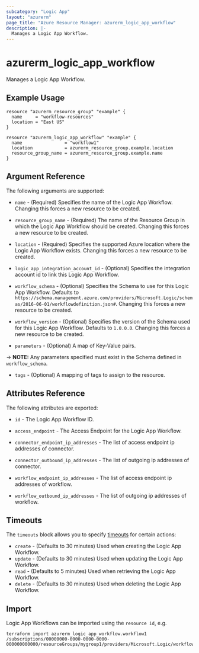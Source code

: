 ```yaml
---
subcategory: "Logic App"
layout: "azurerm"
page_title: "Azure Resource Manager: azurerm_logic_app_workflow"
description: |-
  Manages a Logic App Workflow.
---
```


# azurerm_logic_app_workflow

Manages a Logic App Workflow.

## Example Usage

```hcl
resource "azurerm_resource_group" "example" {
  name     = "workflow-resources"
  location = "East US"
}

resource "azurerm_logic_app_workflow" "example" {
  name                = "workflow1"
  location            = azurerm_resource_group.example.location
  resource_group_name = azurerm_resource_group.example.name
}
```

## Argument Reference

The following arguments are supported:

* `name` - (Required) Specifies the name of the Logic App Workflow. Changing this forces a new resource to be created.

* `resource_group_name` - (Required) The name of the Resource Group in which the Logic App Workflow should be created. Changing this forces a new resource to be created.

* `location` - (Required) Specifies the supported Azure location where the Logic App Workflow exists. Changing this forces a new resource to be created.

* `logic_app_integration_account_id` - (Optional) Specifies the integration account id to link this Logic App Workflow.

* `workflow_schema` - (Optional) Specifies the Schema to use for this Logic App Workflow. Defaults to `https://schema.management.azure.com/providers/Microsoft.Logic/schemas/2016-06-01/workflowdefinition.json#`. Changing this forces a new resource to be created.

* `workflow_version` - (Optional) Specifies the version of the Schema used for this Logic App Workflow. Defaults to `1.0.0.0`. Changing this forces a new resource to be created.

* `parameters` - (Optional) A map of Key-Value pairs.

-> **NOTE:** Any parameters specified must exist in the Schema defined in `workflow_schema`.

* `tags` - (Optional) A mapping of tags to assign to the resource.

## Attributes Reference

The following attributes are exported:

* `id` - The Logic App Workflow ID.

* `access_endpoint` - The Access Endpoint for the Logic App Workflow.

* `connector_endpoint_ip_addresses` - The list of access endpoint ip addresses of connector.

* `connector_outbound_ip_addresses` - The list of outgoing ip addresses of connector.

* `workflow_endpoint_ip_addresses` - The list of access endpoint ip addresses of workflow.

* `workflow_outbound_ip_addresses` - The list of outgoing ip addresses of workflow.

## Timeouts

The `timeouts` block allows you to specify [timeouts](https://www.terraform.io/docs/configuration/resources.html#timeouts) for certain actions:

* `create` - (Defaults to 30 minutes) Used when creating the Logic App Workflow.
* `update` - (Defaults to 30 minutes) Used when updating the Logic App Workflow.
* `read` - (Defaults to 5 minutes) Used when retrieving the Logic App Workflow.
* `delete` - (Defaults to 30 minutes) Used when deleting the Logic App Workflow.

## Import

Logic App Workflows can be imported using the `resource id`, e.g.

```shell
terraform import azurerm_logic_app_workflow.workflow1 /subscriptions/00000000-0000-0000-0000-000000000000/resourceGroups/mygroup1/providers/Microsoft.Logic/workflows/workflow1
```
